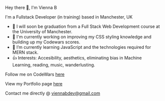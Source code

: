 Hey there 👋, I'm Vienna B

I'm a Fullstack Developer (in training) based in Manchester, UK


* 🏢 I will soon be graduation from a Full Stack Web Development course at the University of Manchester.
* 🔭 I'm currently working on improving my CSS styling knowledge and building up my Codewars scores.
* 🌱 I’m currently learning JavaScript and the technologies required for MERN stack.
* 👍 Interests: Accesibility, aesthetics, eliminating bias in Machine Learning, reading, music, wanderlusting. 

Follow me on CodeWars [here](https://www.codewars.com/users/ViennaBorowska "Vienna's Codewars Profile")

View my Portfolio page [here](https://viennaborowska.github.io/VB-Junior-Dev-Portfolio/ "Vienna B's Portfolio")

Contact me directly @ viennabdev@gmail.com

